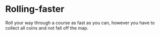 # Rolling-faster
Roll your way through a course as fast as you can, however you have to collect all coins and not fall off the map.
